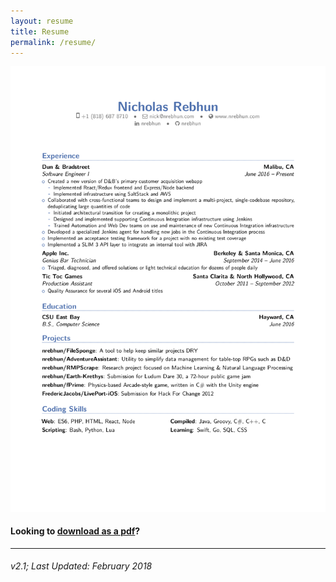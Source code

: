 ```yaml
---
layout: resume
title: Resume
permalink: /resume/
---
```


![res-v2p.png](/assets/res-v2p.png)

#### Looking to [download as a pdf](/assets/res-v2p.pdf)?

---

###### v2.1; Last Updated: February 2018
